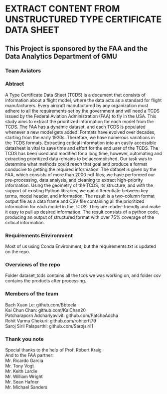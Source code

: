 # EXTRACT CONTENT FROM UNSTRUCTURED TYPE CERTIFICATE DATA SHEET
## This Project is sponsored by the FAA and the Data Analytics Department of GMU
### Team Aviators

### Abtract
A Type Certificate Data Sheet (TCDS) is a document that consists of information about a flight model, where the data acts as a standard for flight manufacturers. Every aircraft manufactured by any organization must adhere to all the requirements set by the government and will need a TCDS issued by the Federal Aviation Administration (FAA) to fly in the USA. This study aims to extract the prioritized information for each model from the TCDS. The FAA has a dynamic dataset, and each TCDS is populated whenever a new model gets added. Formats have evolved over decades, starting from the early 1920s. Therefore, we have numerous variations in the TCDS formats. Extracting critical information into an easily accessible datasheet is vital to save time and effort for the end user of the TCDS. The TCDS has been used and modified for a long time, however, automating and extracting prioritized data remains to be accomplished. Our task was to determine what methods could reach that goal and produce a format conducive to getting the required information. The dataset is given by the FAA, which consists of more than 2000 pdf files; we have performed our pre-processing, data analysis, and cleaning to extract high-priority information. Using the geometry of the TCDS, its structure, and with the support of existing Python libraries, we can differentiate between key terms, model header, and information. The result is a two-column format output file as a data frame and CSV file containing all the prioritized information for each model in the TCDS. They are reader-friendly and make it easy to pull up desired information. The result consists of a python code, producing an output of structured format with over 75% coverage of the critical information.

### Requirements Environment
Most of us using Conda Environment, but the requirements.txt is updated on the repo.

### Overviews of the repo
Folder dataset_tcds contains all the tcds we was working on, and folder csv contains the products after processing. 

### Members of the team 
Bach Xuan Le: github.com/Bbteela\
Kai Chun Chan: github.com/KaiChan20\
Patcharaporn Adchariyavivit: github.com/PatchaAdcha\
Rohit Varma Chekuri: github.com/rohitcrft79\
Saroj Siril Palaparthi: github.com/Sarojsiril1

### Thank you note
Special thanks to the help of Prof. Robert Kraig\
And to the FAA partner:\
Mr. Ricardo Garcia\
Mr. Tony Vogt\
Mr. Keith Lardie\
Mr. William Wright\
Mr. Sean Hafner\
Mr. Michael Sanders
